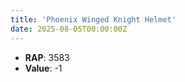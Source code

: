 ```yaml
---
title: 'Phoenix Winged Knight Helmet'
date: 2025-08-05T00:00:00Z
---
```

- **RAP**: 3583
- **Value**: -1
